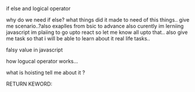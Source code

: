 if else and logical operator

why do we need if else? what things did it made to need of this things.. give me scenario..?also exaplles from bsic to advance also curently im lerniing javascript im plaiing to go upto react so let me know all upto that..
also give me task so that i will be able to learn about it real life tasks..

falsy value in javascript

how logucal operator works...

what is hoisting tell me about it ?

RETURN KEWORD: 